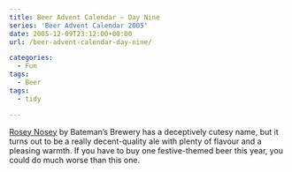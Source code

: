 ```yaml
---
title: Beer Advent Calendar – Day Nine
series: 'Beer Advent Calendar 2005'
date: 2005-12-09T23:12:00+00:00
url: /beer-advent-calendar-day-nine/

categories:
  - Fun
tags:
  - Beer
tags:
  - tidy

---
```

[Rosey Nosey][1] by Bateman’s Brewery has a deceptively cutesy name, but it turns out to be a really decent-quality ale with plenty of flavour and a pleasing warmth. If you have to buy one festive-themed beer this year, you could do much worse than this one.

 [1]: http://www.bateman.co.uk/Beers/btroseynosey.htm